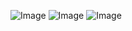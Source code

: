 ![Image]([http://url/a.png](https://github.com/wahanucsd/cse15l-lab-reports/blob/main/Screen%20Shot%202022-09-27%20at%209.26.51%20PM.png))
![Image]([http://url/a.png](https://github.com/wahanucsd/cse15l-lab-reports/blob/main/Screen%20Shot%202022-09-27%20at%209.27.06%20PM.png))
![Image]([http://url/a.png](https://github.com/wahanucsd/cse15l-lab-reports/blob/main/Screen%20Shot%202022-09-27%20at%209.27.34%20PM.png))
